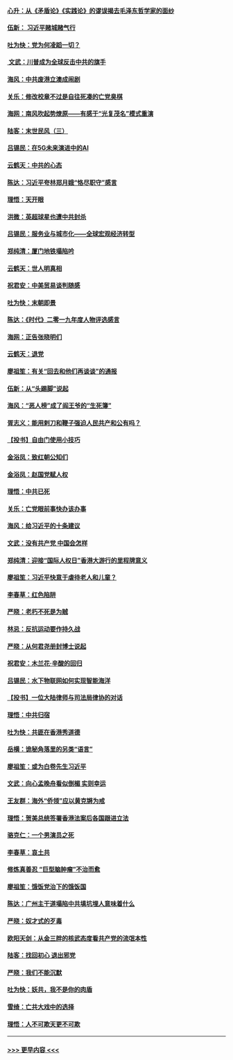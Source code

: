 #### [心升：从《矛盾论》《实践论》的谬误揭去毛泽东哲学家的面纱](../pages/nsc993/n11736962.md?t=12211801) 
#### [伍新： 习近平赌城赌气行](../pages/nsc993/n11736929.md?t=12211801) 
#### [吐为快：党为何凌蹈一切？](../pages/nsc993/n11736915.md?t=12211801) 
#### [ 文武：川普成为全球反击中共的旗手](../pages/nsc993/n11736882.md?t=12211801) 
#### [海风：中共废港立澳成闹剧](../pages/nsc993/n11735857.md?t=12211801) 
#### [关乐：修改校章不过是自往死凑的亡党臭棋](../pages/nsc993/n11735097.md?t=12211801) 
#### [海网：南风吹起势燎原——有感于“光复茂名”模式重演](../pages/nsc993/n11732308.md?t=12211801) 
#### [陆客：末世民风（三）](../pages/nsc993/n11732211.md?t=12211801) 
#### [吕锡民：在5G未来演进中的AI](../pages/nsc993/n11730010.md?t=12211801) 
#### [云鹤天：中共的心态](../pages/nsc993/n11729906.md?t=12211801) 
#### [陈达：习近平夸林郑月娥“恪尽职守”感言](../pages/nsc993/n11729881.md?t=12211801) 
#### [理悟：天开眼](../pages/nsc993/n11729699.md?t=12211801) 
#### [洪微：英超球星也遭中共封杀](../pages/nsc993/n11727243.md?t=12211801) 
#### [吕锡民：服务业与城市化——全球宏观经济转型](../pages/nsc993/n11725845.md?t=12211801) 
#### [郑纯清：厦门地铁塌陷吟](../pages/nsc993/n11725813.md?t=12211801) 
#### [云鹤天：世人明真相](../pages/nsc993/n11725621.md?t=12211801) 
#### [祝君安：中美贸易谈判随感](../pages/nsc993/n11725609.md?t=12211801) 
#### [吐为快：末朝即景](../pages/nsc993/n11723365.md?t=12211801) 
#### [陈达：《时代》二零一九年度人物评选感言](../pages/nsc993/n11723337.md?t=12211801) 
#### [海网：正告张晓明们](../pages/nsc993/n11723228.md?t=12211801) 
#### [云鹤天：退党](../pages/nsc993/n11723056.md?t=12211801) 
#### [廖祖笙：有关“回去和他们再谈谈”的通报](../pages/nsc993/n11722442.md?t=12211801) 
#### [伍新：从“头踢脚”说起](../pages/nsc993/n11722429.md?t=12211801) 
#### [海风：“恶人榜”成了阎王爷的“生死簿”](../pages/nsc993/n11722272.md?t=12211801) 
#### [胥志义：能用剌刀和鞭子强迫人民共产和公有吗？](../pages/nsc993/n11720569.md?t=12211801) 
#### [【投书】自由门使用小技巧](../pages/nsc993/n11720180.md?t=12211801) 
#### [金浴凤：致红朝公知们](../pages/nsc993/n11720563.md?t=12211801) 
#### [金浴凤：赵国党赋人权](../pages/nsc993/n11720533.md?t=12211801) 
#### [理悟：中共已死](../pages/nsc993/n11720233.md?t=12211801) 
#### [关乐：亡党眼前事快办该办事](../pages/nsc993/n11719160.md?t=12211801) 
#### [海风：给习近平的十条建议](../pages/nsc993/n11717616.md?t=12211801) 
#### [文武：没有共产党 中国会怎样](../pages/nsc993/n11717584.md?t=12211801) 
#### [郑纯清：迎接“国际人权日”香港大游行的里程牌意义](../pages/nsc993/n11717417.md?t=12211801) 
#### [廖祖笙：习近平快意于虐待老人和儿童？](../pages/nsc993/n11715313.md?t=12211801) 
#### [李春草：红色陷阱](../pages/nsc993/n11715029.md?t=12211801) 
#### [严晓：老朽不死是为贼](../pages/nsc993/n11712910.md?t=12211801) 
#### [林忌：反抗运动要作持久战](../pages/nsc993/n11712623.md?t=12211801) 
#### [严晓：从何君尧册封博士说起](../pages/nsc993/n11712465.md?t=12211801) 
#### [祝君安：木兰花·辛酸的回归](../pages/nsc993/n11712381.md?t=12211801) 
#### [吕锡民：水下物联网如何实现智能海洋](../pages/nsc993/n11711158.md?t=12211801) 
#### [【投书】一位大陆律师与司法局律协的对话](../pages/nsc993/n11709675.md?t=12211801) 
#### [理悟：中共归宿](../pages/nsc993/n11710059.md?t=12211801) 
#### [吐为快：共匪在香港秀道德](../pages/nsc993/n11709979.md?t=12211801) 
#### [岳横：诡秘角落里的另类“语言”](../pages/nsc993/n11709792.md?t=12211801) 
#### [廖祖笙：或为白卷先生习近平](../pages/nsc993/n11708330.md?t=12211801) 
#### [文武：向心孟晚舟看似倒楣 实则幸运](../pages/nsc993/n11708236.md?t=12211801) 
#### [王友群：海外“侨领”应以黄克锵为戒](../pages/nsc993/n11706176.md?t=12211801) 
#### [理悟：贺美总统签署香港法案后各国跟进立法](../pages/nsc993/n11706853.md?t=12211801) 
#### [骆克仁：一个男演员之死](../pages/nsc993/n11706677.md?t=12211801) 
#### [李春草：哀土共](../pages/nsc993/n11706255.md?t=12211801) 
#### [修炼真善忍 “巨型脑肿瘤”不治而愈](../pages/nsc993/n11705340.md?t=12211801) 
#### [廖祖笙：饿饭党治下的饿饭国](../pages/nsc993/n11705085.md?t=12211801) 
#### [陈达：广州主干道塌陷中共填坑埋人意味着什么](../pages/nsc993/n11705046.md?t=12211801) 
#### [严晓：奴才式的歹毒](../pages/nsc993/n11704826.md?t=12211801) 
#### [欧阳天剑：从金三胖的核武态度看共产党的流氓本性](../pages/nsc993/n11702238.md?t=12211801) 
#### [陆客：找回初心 退出邪党](../pages/nsc993/n11702213.md?t=12211801) 
#### [严晓：我们不能沉默](../pages/nsc993/n11702110.md?t=12211801) 
#### [吐为快：妖共，我不是你的肉盾](../pages/nsc993/n11701366.md?t=12211801) 
#### [雪绮：亡共大戏中的选择](../pages/nsc993/n11699922.md?t=12211801) 
#### [理悟：人不可欺天更不可欺](../pages/nsc993/n11699657.md?t=12211801) 

----
#### [ >>> 更早内容 <<< ](../indexes/nsc993-earlier.md)
